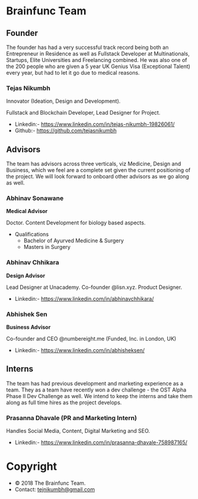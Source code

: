 # Brainfunc Team

## Founder
The founder has had a very successful track record being both an Entrepreneur in Residence as well as Fullstack Developer at Multinationals, Startups, Elite Universities and Freelancing combined. He was also one of the 200 people who are given a 5 year UK Genius Visa (Exceptional Talent) every year,  but had to let it go due to medical reasons.

### Tejas Nikumbh

  Innovator (Ideation, Design and Development).

  Fullstack and Blockchain Developer, Lead Designer for Project.
  - Linkedin:- https://www.linkedin.com/in/tejas-nikumbh-19826061/
  - Github:- https://github.com/tejasnikumbh

## Advisors
The team has advisors across three verticals, viz Medicine, Design and Business, which we feel are a complete set given the current positioning of the project. We will look forward to onboard other advisors as we go along as well.

### Abhinav Sonawane

  **Medical Advisor**

  Doctor. Content Development for biology based aspects.
  - Qualifications
    - Bachelor of Ayurved Medicine & Surgery
    - Masters in Surgery

### Abhinav Chhikara

  **Design Advisor**  

  Lead Designer at Unacademy.
  Co-founder @lisn.xyz. Product Designer.
  - Linkedin:- https://www.linkedin.com/in/abhinavchhikara/

### Abhishek Sen

  **Business Advisor**

  Co-founder and CEO @numbereight.me (Funded, Inc. in London, UK)
  - Linkedin:- https://www.linkedin.com/in/abhisheksen/

## Interns
The team has had previous development and marketing experience as a team. They as a team have recently won a dev challenge - the OST Alpha Phase II Dev Challenge as well. We intend to keep the interns and take them along as full time hires as the project develops.

### Prasanna Dhavale (PR and Marketing Intern)

  Handles Social Media, Content, Digital Marketing and SEO.
  - Linkedin:- https://www.linkedin.com/in/prasanna-dhavale-758987165/


# Copyright
- © 2018 The Brainfunc Team.
- Contact: tejnikumbh@gmail.com
